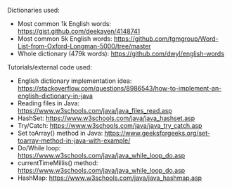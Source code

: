 Dictionaries used:
- Most common 1k English words: https://gist.github.com/deekayen/4148741
- Most common 5k English words: https://github.com/tgmgroup/Word-List-from-Oxford-Longman-5000/tree/master
- Whole dictionary (479k words): https://github.com/dwyl/english-words

Tutorials/external code used:
- English dictionary implementation idea: https://stackoverflow.com/questions/8986543/how-to-implement-an-english-dictionary-in-java
- Reading files in Java: https://www.w3schools.com/java/java_files_read.asp
- HashSet: https://www.w3schools.com/java/java_hashset.asp
- Try/Catch: https://www.w3schools.com/java/java_try_catch.asp
- Set toArray() method in Java: https://www.geeksforgeeks.org/set-toarray-method-in-java-with-example/
- Do/While loop: https://www.w3schools.com/java/java_while_loop_do.asp
- currentTimeMillis() method: https://www.w3schools.com/java/java_while_loop_do.asp
- HashMap: https://www.w3schools.com/java/java_hashmap.asp
